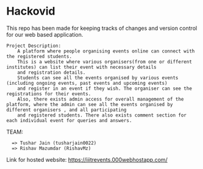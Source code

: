 # Hackovid
This repo has been made for keeping tracks of changes and version control for our web based application.
    
    Project Description:
        A platform where people organising events online can connect with the registered students.
        This is a website where various organisers(from one or different institutes) can list their event with necessary details 
        and registration details. 
        Students can see all the events organised by various events (including ongoing events, past events and upcoming events) 
        and register in an event if they wish. The organiser can see the registrations for their events. 
        Also, there exists admin access for overall management of the platform, where the admin can see all the events organised by different organisers , and all participating
        and registered students. There also exists comment section for each individual event for queries and answers.

  
  TEAM:
  
      => Tushar Jain (tusharjain0022)
      => Rishav Mazumdar (RishavMz)
        
        
Link for hosted website:
        https://iiitrevents.000webhostapp.com/
